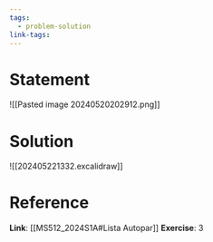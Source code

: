 ```yaml
---
tags:
  - problem-solution
link-tags:
---
```

# Statement 
![[Pasted image 20240520202912.png]]

# Solution
![[202405221332.excalidraw]]
# Reference
**Link**: [[MS512_2024S1A#Lista Autopar]]
**Exercise**: 3
